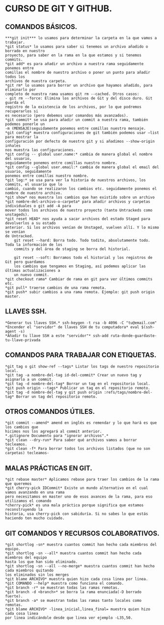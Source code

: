 
# CURSO DE GIT Y GITHUB.

## COMANDOS BÁSICOS.

    ***git init*** lo usamos para determinar la carpeta en la que vamos a trabajar.
    *git status* lo usamos para saber si tenemos un archivo añadido o borrado en nuestro
    proyecto, para saber en la rama en la que estamos y si tenemos commits.
    *git add* es para añadir un archivo a nuestra rama seguidamente ponemos entre
    comillas el nombre de nuestro archivo o poner un punto para añadir todos los
    archivos de nuestra carpeta.
    *git rm* lo usamos para borrar un archivo que hayamos añadido, para eliminarlo por
    completo de nuestra rama usamos git rm --cached. Otros casos:
    - git rm --force: Elimina los archivos de Git y del disco duro. Git guarda el
    registro de la existencia de los archivos, por lo que podremos recuperarlos si
    es necesario (pero debemos usar comandos más avanzados).
    *git commit* se usa para añadir un commit a nuestra rama, también podemos ponerle un
    -m (MENSAJE)seguidamente ponemos entre comillas nuestro mensaje.
    *git config* muestra configuraciones de git también podemos usar –list para mostrar la
    configuración por defecto de nuestro git y si añadimos --show-origin inhales
    nos muestra las configuraciones.
    *git config -- global user.name:* cambia de manera global el nombre del usuario, 
    seguidamente ponemos entre comillas nuestro nombre.
    *git config --global user.email:* cambia de manera global el email del usuario, seguidamente 
    ponemos entre comillas nuestro nombre.
    *git log:* se usa para ver la historia de nuestros archivos, los commits, el usuario que lo
    cambió, cuando se realizaron los cambios etc. seguidamente ponemos el
    nombre de nuestro archivo.
    *git show* nos muestra los cambios que han existido sobre un archivo
    *git nombre-del-archivo-o-carpeta* para añadir archivos y carpetas individuales o git add -A para 
    mover todos los archivos de nuestro proyecto (tanto Untrackeds como unstageds).
    *git reset HEAD* nos ayuda a sacar archivos del estado Staged para devolverlos a su estado
    anterior. Si los archivos venían de Unstaged, vuelven allí. Y lo mismo se venían
    de Untracked.
        git reset --hard: Borra todo. Todo todito, absolutamente todo. Toda la información de los
        commits y del área de staging se borra del historial.

        git reset --soft: Borramos todo el historial y los registros de Git pero guardamos 
        los cambios que tengamos en Staging, así podemos aplicar las últimas actualizaciones a
        un nuevo commit.
    *git checkout rama* Cambiar de rama en git para ver últimos commits etc.
    *git pull* traerse cambios de una rama remota.
    *git push* subir cambios a una rama remota. Ejemplo: git push origin master.

## LLAVES SSH.

    *Generar tus llaves SSH.* ssh-keygen -t rsa -b 4096 -C "tu@email.com"
    *Encender el "servidor" de llaves SSH de tu computadora* eval $(ssh-agent -s)
    *Añadir tu llave SSH a este "servidor"* ssh-add ruta-donde-guardaste-tu-llave-privada

## COMANDOS PARA TRABAJAR CON ETIQUETAS.

    *git tag o git show-ref --tags* Listar los tags de nuestro repositorio local.
    *git tag -a nombre-del-tag id-del-commit* Crear un nuevo tag y asignarlo a un commit.
    *git tag -d nombre-del-tag* Borrar un tag en el repositorio local.
    *git push origin --tags* Publicar un tag en el repositorio remoto.
    *git tag -d nombre-del-tag y git push origin :refs/tags/nombre-del-tag* Borrar un tag del repositorio remoto.


## OTROS COMANDOS ÚTILES.

    *git commit --amend* amend en inglés es remendar y lo que hará es que los cambios que
    hicimos nos los agregará al commit anterior.
    *.gitignore Documento para "ignorar archivos".*
    *git clean --dry-run* Para saber qué archivos vamos a borrar tecleamos.
    *git clean -f* Para borrar todos los archivos listados (que no son carpetas) tecleamos-

## MALAS PRÁCTICAS EN GIT.

    *git rebase master* Aplicamos rebase para traer los cambios de la rama que queremos
    *git cherry-pick IDCommit* Existe un mundo alternativo en el cual vamos avanzando en una rama
    pero necesitamos en master uno de esos avances de la rama, para eso
    utilizamos el comando
    *cherry-pick* es una mala práctica porque significa que estamos reconstruyendo la
    historia, usa cherry-pick con sabiduría. Si no sabes lo que estás
    haciendo ten mucho cuidado.

## GIT COMANDOS Y RECURSOS COLABORATIVOS.

    *git shortlog -sn* muestra cuantos commit han hecho cada miembros del equipo.
    *git shortlog -sn --all* muestra cuantos commit han hecho cada miembros del equipo
    hasta los que han sido eliminado.
    *git shortlog -sn --all --no-merge* muestra cuantos commit han hecho cada miembros quitando
    los eliminados sin los merges
    *git blame ARCHIVO* muestra quien hizo cada cosa linea por linea.
    *git COMANDO --help* muestra como funciona el comando.
    *git branch -r* se muestran todas las ramas remotas.
    *git branch -d <branch>* se borra la rama enunciada(-D borrado fuerte).
    *git branch -a* se muestran todas las ramas tanto locales como remotas.
    *git blame ARCHIVO* -linea_inicial,linea_final= muestra quien hizo cada cosa linea
    por linea indicándole desde que linea ver ejemplo -L35,50.

